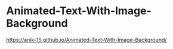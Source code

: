 # Animated-Text-With-Image-Background
https://anik-15.github.io/Animated-Text-With-Image-Background/
